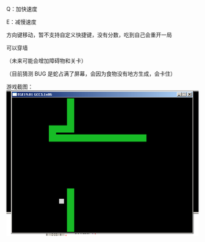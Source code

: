 Q：加快速度

E：减慢速度

方向键移动，暂不支持自定义快捷键，没有分数，吃到自己会重开一局

可以穿墙

（未来可能会增加障碍物和关卡）

（目前猜测 BUG 是蛇占满了屏幕，会因为食物没有地方生成，会卡住）

游戏截图：
![游戏截图](./screenshot.png)